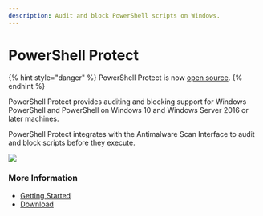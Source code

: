 ```yaml
---
description: Audit and block PowerShell scripts on Windows.
---
```


# PowerShell Protect

{% hint style="danger" %}
PowerShell Protect is now [open source](https://github.com/ironmansoftware/powershell-protect).
{% endhint %}

PowerShell Protect provides auditing and blocking support for Windows PowerShell and PowerShell on Windows 10 and Windows Server 2016 or later machines.

PowerShell Protect integrates with the Antimalware Scan Interface to audit and block scripts before they execute.&#x20;

![](<../../.gitbook/assets/image (65).png>)

### More Information&#x20;

* [Getting Started](getting-started.md)
* [Download](https://www.powershellgallery.com/packages/PowerShellProtect)
